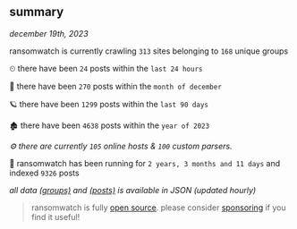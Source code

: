 
## summary
_december 19th, 2023_

ransomwatch is currently crawling `313` sites belonging to `168` unique groups

⏲ there have been `24` posts within the `last 24 hours`

🦈 there have been `270` posts within the `month of december`

🪐 there have been `1299` posts within the `last 90 days`

🏚 there have been `4638` posts within the `year of 2023`

_⚙️ there are currently `105` online hosts & `100` custom parsers._

🦕 ransomwatch has been running for `2 years, 3 months and 11 days` and indexed `9326` posts

_all data  [(groups)](http://ransomwhat.telemetry.ltd/groups) and [(posts)](http://ransomwhat.telemetry.ltd/posts) is available in JSON (updated hourly)_

> ransomwatch is fully [open source](https://github.com/joshhighet/ransomwatch#ransomwatch--). please consider [sponsoring](https://github.com/sponsors/joshhighet) if you find it useful!
